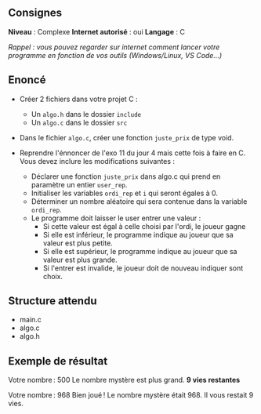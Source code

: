 ## Consignes

**Niveau** : Complexe
**Internet autorisé** : oui
**Langage** : C

_Rappel : vous pouvez regarder sur internet comment lancer votre programme en fonction de vos outils (Windows/Linux, VS Code...)_

## Enoncé

- Créer 2 fichiers dans votre projet C :
    - Un `algo.h` dans le dossier `include`
    - Un `algo.c` dans le dossier `src`

- Dans le fichier `algo.c`, créer une fonction `juste_prix` de type void.

- Reprendre l'énnoncer de l'exo 11 du jour 4 mais cette fois à faire en C. Vous devez inclure les modifications suivantes : 
    - Déclarer une fonction `juste_prix` dans algo.c qui prend en paramètre un entier `user_rep`.
    - Initialiser les variables `ordi_rep` et `i` qui seront égales à 0.
    - Déterminer un nombre aléatoire qui sera contenue dans la variable `ordi_rep`.
    - Le programme doit laisser le user entrer une valeur : 
        - Si cette valeur est égal à celle choisi par l'ordi, le joueur gagne
        - Si elle est inférieur, le programme indique au joueur que sa valeur est plus petite.
        - Si elle est supérieur, le programme indique au joueur que sa valeur est plus grande.
        - Si l'entrer est invalide, le joueur doit de nouveau indiquer sont choix.
    

## Structure attendu

- main.c
- algo.c
- algo.h

## Exemple de résultat

Votre nombre : 500
Le nombre mystère est plus grand.
**9 vies restantes**

Votre nombre : 968
Bien joué ! Le nombre mystère était 968.
Il vous restait 9 vies.



